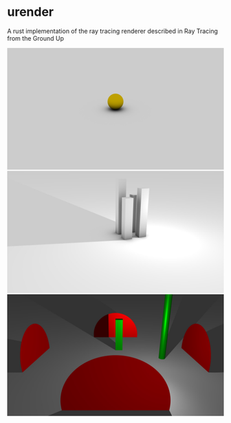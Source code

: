 # urender
A rust implementation of the ray tracing renderer described in Ray Tracing from the Ground Up

![](ao1.jpg)
![](ao2.jpg)
![](test.jpg)
